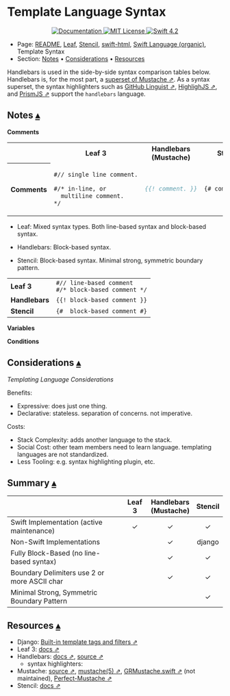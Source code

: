 # Template Language Syntax

<p align="center">
    <a href="http://docs.vapor.codes/3.0/">
        <img src="http://img.shields.io/badge/read_the-docs-2196f3.svg" alt="Documentation">
    </a>
    <a href="LICENSE">
        <img src="http://img.shields.io/badge/license-MIT-brightgreen.svg" alt="MIT License">
    </a>
    <a href="https://swift.org">
        <img src="http://img.shields.io/badge/swift-4.2-brightgreen.svg" alt="Swift 4.2">
    </a>
</p>

* Page: [README](../README.md), [Leaf](Leaf.md), [Stencil](Stencil.md), [swift-html](Swifthtml.md), [Swift Language (organic)](Swiftlang.md), Template Syntax  
* Section: <a id="toc"></a>
[Notes](#linkNotes) •
[Considerations](#linkConsiderations) •
[Resources](#Resources)

Handlebars is used in the side-by-side syntax comparison tables below. Handlebars is, for the most part, a [superset of Mustache ⇗](https://en.wikipedia.org/wiki/Mustache_(template_system)#Handlebars).  As a syntax superset, the syntax highlighters such as [GitHub Linguist ⇗](https://github.com/github/linguist/blob/master/vendor/README.md), [HighlighJS ⇗](https://highlightjs.org/download/), and [PrismJS ⇗](https://prismjs.com/download.html) support the `handlebars` language.

## Notes <a id="linkNotes">[▴](#toc)</a>

**Comments**

<table border="0.25" cellspacing="0" cellpadding="0" style="width:100%">

<tr>
<th></th>
<th>Leaf 3</th>
<th>Handlebars<br>(Mustache)</th>
<th>Stencil</th>
</tr>

<!-- ** COMMENTS ** -->
<tr>
<th>Comments</th>
<!--LEAF-->
<td>

```html
#// single line comment.

#/* in-line, or
  multiline comment.
*/
```

</td>
<!--HANDLEBARS-->
<td>

```handlebars
{{! comment. }}
```

</td>
<!--STENCIL-->
<td>

```handlebars
{# comment. #}
```

</td>
</table>

* Leaf: Mixed syntax types. Both line-based syntax and block-based syntax.

* Handlebars: Block-based syntax.

* Stencil: Block-based syntax. Minimal strong, symmetric boundary pattern. 

| | |
|----------------|:------------------------------|
| **Leaf 3**     | `#// line-based comment` <br> `#/* block-based comment */`
| **Handlebars** | `{{! block-based comment }}`  |
| **Stencil**    | `{#  block-based comment #}`  |


**Variables**



**Conditions**


## Considerations <a id="linkConsiderations">[▴](#toc)</a>

_Templating Language Considerations_

Benefits:

* Expressive: does just one thing. 
* Declarative: stateless. separation of concerns. not imperative.

Costs:

* Stack Complexity: adds another language to the stack.
* Social Cost: other team members need to learn language. templating languages are not standardized.
* Less Tooling: e.g. syntax highlighting plugin, etc.

## Summary <a id="linkSummary">[▴](#toc)</a>


| | Leaf 3 | Handlebars<br>(Mustache) | Stencil |
|--------------------------------------------|:-:|:-:|:-:|
| Swift Implementation (active maintenance)  | ✓ | ✓ | ✓ |
| Non-Swift Implementations                  |   | ✓ | django |
| Fully Block-Based (no line-based syntax)   |   | ✓ | ✓ |
| Boundary Delimiters use 2 or more ASCII char |   | ✓ | ✓ |
| Minimal Strong, Symmetric Boundary Pattern |   |   | ✓ |


## Resources <a id="Resources">[▴](#toc)</a>

* Django: [Built-in template tags and filters ⇗](https://docs.djangoproject.com/en/2.2/ref/templates/builtins/)
* Leaf 3: [docs ⇗](https://docs.vapor.codes/3.0/leaf/overview/)
* Handlebars: [docs ⇗](http://handlebarsjs.com/), [source ⇗](https://github.com/wycats/handlebars.js)
    * syntax highlighters: 
* Mustache: [source ⇗](http://mustache.github.io/), [mustache(5) ⇗](http://mustache.github.io/mustache.5.html), [GRMustache.swift ⇗](https://github.com/groue/GRMustache.swift) (not maintained), [Perfect-Mustache ⇗](https://github.com/PerfectlySoft/Perfect-Mustache)
* Stencil: [docs ⇗](http://stencil.fuller.li/en/latest/)
